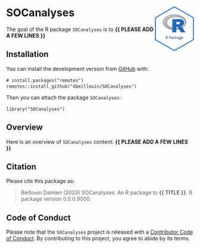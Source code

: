 <!-- README.md is generated from README.Rmd. Please edit that file -->

# SOCanalyses <img src="man/figures/package-sticker.png" align="right" style="float:right; height:120px;"/>

<!-- badges: start -->
<!-- badges: end -->

The goal of the R package `SOCanalyses` is to **{{ PLEASE ADD A FEW
LINES }}**

## Installation

You can install the development version from
[GitHub](https://github.com/) with:

    # install.packages("remotes")
    remotes::install_github("dbeillouin/SOCanalyses")

Then you can attach the package `SOCanalyses`:

    library("SOCanalyses")

## Overview

Here is an overview of `SOCanalyses` content: **{{ PLEASE ADD A FEW
LINES }}**

## Citation

Please cite this package as:

> Beillouin Damien (2023) SOCanalyses: An R package to **{{ TITLE }}**.
> R package version 0.0.0.9000.

## Code of Conduct

Please note that the `SOCanalyses` project is released with a
[Contributor Code of
Conduct](https://contributor-covenant.org/version/2/0/CODE_OF_CONDUCT.html).
By contributing to this project, you agree to abide by its terms.
